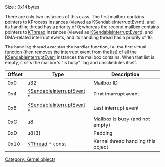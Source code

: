 Size : 0x14 bytes

There are only two instances of this class. The first mailbox contains
pointers to [KProcess](KProcess "wikilink") instances (viewed as
[KSendableInterruptEvent](KSendableInterruptEvent "wikilink")), and its
handling thread has a priority of 0; whereas the second mailbox contains
pointers to [KThread](KThread "wikilink") instances (viewed as
[KSendableInterruptEvent](KSendableInterruptEvent "wikilink")), and
DMA-related interrupt events, and its handling thread has a priority of
16.

The handling thread executes the handler function, i.e. the first
virtual function (then removes the interrupt event from the list) of all
the [KSendableInterruptEvent](KSendableInterruptEvent "wikilink")
instances the mailbox contains. When that list is empty, it sets the
mailbox's "is busy" flag and unschedules itself.

| Offset | Type                                                             | Description                        |
|--------|------------------------------------------------------------------|------------------------------------|
| 0x0    | u32                                                              | Mailbox ID                         |
| 0x4    | [KSendableInterruptEvent](KSendableInterruptEvent "wikilink") \* | First interrupt event              |
| 0x8    | [KSendableInterruptEvent](KSendableInterruptEvent "wikilink") \* | Last interrupt event               |
| 0xC    | u8                                                               | Mailbox is busy (and not empty)    |
| 0xD    | u8\[3\]                                                          | Padding                            |
| 0x10   | [KThread](KThread "wikilink") \* const                           | Kernel thread handling this object |

[Category: Kernel objects](Category:_Kernel_objects "wikilink")